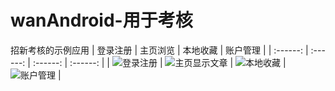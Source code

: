 # wanAndroid-用于考核
招新考核的示例应用
| 登录注册 | 主页浏览 | 本地收藏 | 账户管理 |
| :------: | :------: | :------: | :------: |
|    ![登录注册](注册.png)      |     ![主页显示文章](显示文章.png)    |    ![本地收藏](本地收藏.png)      |     ![账户管理](账户管理.png)     |




